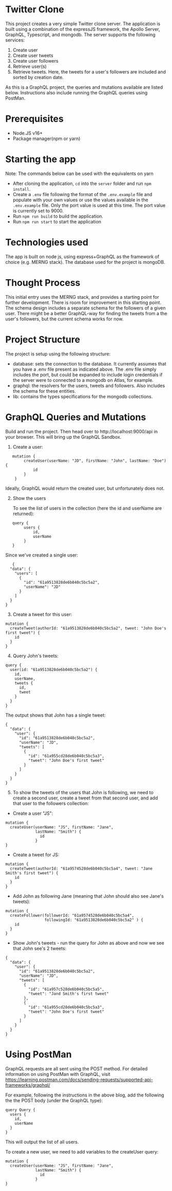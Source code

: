 # Twitter Clone

This project creates a very simple Twitter clone server.  The application is built using a combination of the expressJS framework, the Apollo Server, GraphQL, Typescript, and mongodb.  The server supports the following services:
1. Create user
2. Create user tweets
3. Create user followers
4. Retrieve user(s)
5. Retrieve tweets.  Here, the tweets for a user's followers are included and sorted by creation date.
   
As this is a GraphQL project, the queries and mutations available are listed below.  Instructions also include running the GraphQL queries using PostMan.

# Prerequisites

- Node.JS v16+
- Package manager(npm or yarn)

# Starting the app

Note: The commands below can be used with the equivalents on yarn

- After cloning the application, `cd` into the `server` folder and run `npm install`.
- Create a `.env` file following the format of the `.env.example` file and populate with your own values or use the values available in the `.env.example` file.  Only the port value is used at this time.  The port value is currently set to 9000.
- Run `npm run build` to build the application.
- Run `npm run start` to start the application

# Technologies used

The app is built on node js, using express+GraphQL as the framework of choice (e.g. MERNG stack). The database used for the project is mongoDB.

# Thought Process

This initial entry uses the MERNG stack, and provides a starting point for further development.  There is room for improvement in this starting point.  The schema design includes a separate schema for the followers of a given user.  There might be a better GraphQL-way for finding the tweets from a the user's followers, but the current schema works for now.

# Project Structure

The project is setup using the following structure:
- database: sets the connection to the database.  It currently assumes that you have a .env file present as indicated above.  The .env file simply includes the port, but could be expanded to include login credentials if the server were to connected to a mongodb on Atlas, for example.
- graphql: the resolvers for the users, tweets and followers.  Also includes the schema for these entities.  
- lib: contains the types specifications for the mongodb collections.

# GraphQL Queries and Mutations

Build and run the project.  Then head over to http://localhost:9000/api in your browser.  This will bring up the GraphQL Sandbox.  

1. Create a user:
```
   mutation {
        createUser(userName: "JD", firstName: "John", lastName: "Doe") {
            id
        }
    }
```
Ideally, GraphQL would return the created user, but unfortunately does not.

2. Show the users
   
   To see the list of users in the collection (here the id and userName are returned):
```
   query {
        users {
            id,
            userName
        }
   }
```
   Since we've created a single user:
```
   {
  "data": {
    "users": [
      {
        "id": "61a9513828de6b040c5bc5a2",
        "userName": "JD"
      }
    ]
  }
}
```

3. Create a tweet for this user:

```
mutation {
  createTweet(authorId: "61a9513828de6b040c5bc5a2", tweet: "John Doe's first tweet") {
    id
  }
}
```

4. Query John's tweets:

```
query {
  user(id: "61a9513828de6b040c5bc5a2") {
    id,
    userName,
    tweets {
      id,
      tweet
    }
  }
}
```

The output shows that John has a single tweet:

```
{
  "data": {
    "user": {
      "id": "61a9513828de6b040c5bc5a2",
      "userName": "JD",
      "tweets": [
        {
          "id": "61a955cd28de6b040c5bc5a3",
          "tweet": "John Doe's first tweet"
        }
      ]
    }
  }
}
```

5. To show the tweets of the users that John is following, we need to create a second user, create a tweet from that second user, and add that user to the followers collection:
   
- Create a user "JS":
  
```
mutation {
  createUser(userName: "JS", firstName: "Jane", 
             lastName: "Smith") {
               id
             }
}
```

- Create a tweet for JS:
  
```
mutation {
  createTweet(authorId: "61a9574528de6b040c5bc5a4", tweet: "Jane Smith's first tweet") {
    id
  }
}
```
- Add John as following Jane (meaning that John should also see Jane's tweets):
  
```
mutation {
  createFollower(followerId: "61a9574528de6b040c5bc5a4",
                 followingId: "61a9513828de6b040c5bc5a2" ) {
    id
  }
}
```

- Show John's tweets - run the query for John as above and now we see that John see's 2 tweets:

```
{
  "data": {
    "user": {
      "id": "61a9513828de6b040c5bc5a2",
      "userName": "JD",
      "tweets": [
        {
          "id": "61a957c528de6b040c5bc5a5",
          "tweet": "Jand Smith's first tweet"
        },
        {
          "id": "61a955cd28de6b040c5bc5a3",
          "tweet": "John Doe's first tweet"
        }
      ]
    }
  }
}
```
  
# Using PostMan

GraphQL requests are all sent using the POST method.  For detailed information on using PostMan with GraphQL, visit https://learning.postman.com/docs/sending-requests/supported-api-frameworks/graphql/

For example, following the instructions in the above blog, add the following the the POST body (under the GraphQL type):

```
query Query {
  users {
    id,
    userName
  }
}
```
This will output the list of all users.

To create a new user, we need to add variables to the createUser query:

```
mutation {
  createUser(userName: "JS", firstName: "Jane", 
             lastName: "Smith") {
               id
             }
}
```

  
